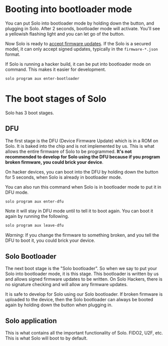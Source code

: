 # Booting into bootloader mode

You can put Solo into bootloader mode by holding down the button, and plugging in Solo.  After 2 seconds, bootloader mode will activate.
You'll see a yellowish flashing light and you can let go of the button.

Now Solo is ready to [accept firmware updates](/solo/signed-updates).  If the Solo is a secured model, it can only accept signed updates, typically in the `firmware-*.json` format.

If Solo is running a hacker build, it can be put into bootloader mode on command.  This makes it easier for development.

```bash
solo program aux enter-bootloader
```

# The boot stages of Solo

Solo has 3 boot stages.

## DFU

The first stage is the DFU (Device Firmware Update) which is in a ROM on Solo.  It is baked into the chip and is not implemented by us.
This is what allows the entire firmware of Solo to be programmed.  **It's not recommended to develop for Solo using the DFU because 
if you program broken firmware, you could brick your device**.

On hacker devices, you can boot into the DFU by holding down the button for 5 seconds, when Solo is already in bootloader mode.

You can also run this command when Solo is in bootloader mode to put it in DFU mode.

```bash
solo program aux enter-dfu
```

Note it will stay in DFU mode until to tell it to boot again.  You can boot it again by running the following.

```bash
solo program aux leave-dfu
```

*Warning*: If you change the firmware to something broken, and you tell the DFU to boot it, you could brick your device.

## Solo Bootloader

The next boot stage is the "Solo bootloader".  So when we say to put your Solo into bootloader mode, it is this stage.
This bootloader is written by us and allows signed firmware updates to be written.  On Solo Hackers, there is no signature checking
and will allow any firmware updates.

It is safe to develop for Solo using our Solo bootloader.  If broken firmware is uploaded to the device, then the Solo
bootloader can always be booted again by holding down the button when plugging in.

## Solo application

This is what contains all the important functionality of Solo.  FIDO2, U2F, etc.  This is what Solo will boot to by default.
